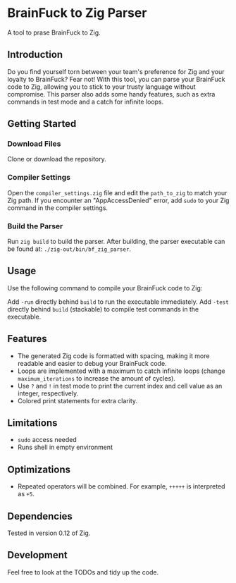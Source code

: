 # BrainFuck to Zig Parser
A tool to prase BrainFuck to Zig.

## Introduction
Do you find yourself torn between your team's preference for Zig and your loyalty to BrainFuck? Fear not! With this tool, you can parse your BrainFuck code to Zig, allowing you to stick to your trusty language without compromise. This parser also adds some handy features, such as extra commands in test mode and a catch for infinite loops.

## Getting Started
### Download Files
Clone or download the repository.

### Compiler Settings
Open the `compiler_settings.zig` file and edit the `path_to_zig` to match your Zig path. If you encounter an "AppAccessDenied" error, add `sudo` to your Zig command in the compiler settings.

### Build the Parser
Run `zig build` to build the parser. After building, the parser executable can be found at: `./zig-out/bin/bf_zig_parser`.

## Usage
Use the following command to compile your BrainFuck code to Zig:

Add `-run` directly behind `build` to run the executable immediately. Add `-test` directly behind `build` (stackable) to compile test commands in the executable.

## Features
- The generated Zig code is formatted with spacing, making it more readable and easier to debug your BrainFuck code.
- Loops are implemented with a maximum to catch infinite loops (change `maximum_iterations` to increase the amount of cycles).
- Use `?` and `!` in test mode to print the current index and cell value as an integer, respectively.
- Colored print statements for extra clarity.

## Limitations
- `sudo` access needed
- Runs shell in empty environment

## Optimizations
- Repeated operators will be combined. For example, `+++++` is interpreted as `+5`.

## Dependencies
Tested in version 0.12 of Zig.

## Development
Feel free to look at the TODOs and tidy up the code.
